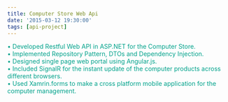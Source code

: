 ```yaml
---
title: Computer Store Web Api
date: '2015-03-12 19:30:00'
tags: [api-project]
---
```


<p style="color: #00a28b;">
• Developed Restful Web API in ASP.NET for the Computer Store.<br>
• Implemented Repository Pattern, DTOs and Dependency Injection. <br>
• Designed single page web portal using Angular.js.<br>
• Included SignalR for the instant update of the computer products across different browsers. <br>
• Used Xamrin.forms to make a cross platform mobile application for the computer management.<br>
</p>

